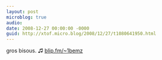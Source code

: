 ```yaml
---
layout: post
microblog: true
audio: 
date: 2008-12-27 00:00:00 -0000
guid: http://xtof.micro.blog/2008/12/27/t1080641950.html
---
```

gros bisous.  ♫ [blip.fm/~1bemz](http://blip.fm/~1bemz)
